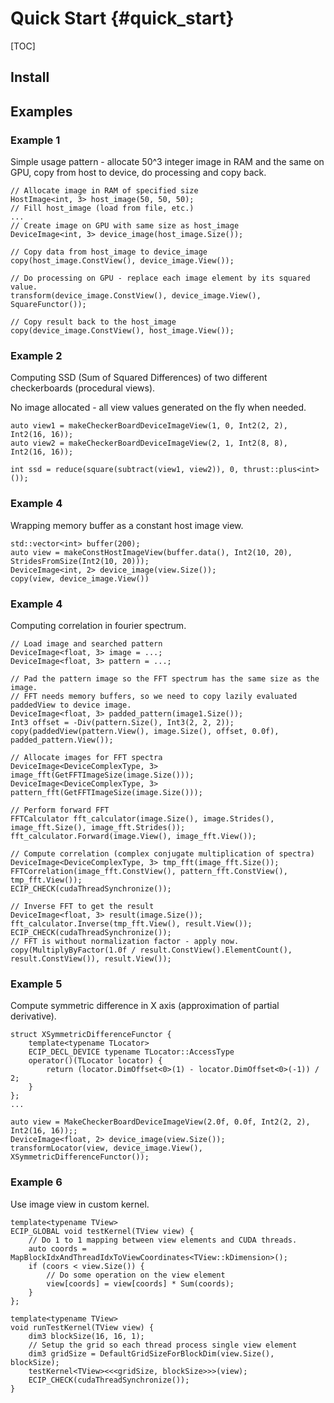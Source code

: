 # Quick Start {#quick_start}

[TOC]

## Install


## Examples

### Example 1
Simple usage pattern - allocate 50^3 integer image in RAM and the same on GPU, copy from host to device, do processing and copy back.

```
// Allocate image in RAM of specified size
HostImage<int, 3> host_image(50, 50, 50);
// Fill host_image (load from file, etc.)
...
// Create image on GPU with same size as host_image
DeviceImage<int, 3> device_image(host_image.Size());

// Copy data from host_image to device_image
copy(host_image.ConstView(), device_image.View());

// Do processing on GPU - replace each image element by its squared value.
transform(device_image.ConstView(), device_image.View(), SquareFunctor()); 

// Copy result back to the host_image
copy(device_image.ConstView(), host_image.View());
```

### Example 2 

Computing SSD (Sum of Squared Differences) of two different checkerboards (procedural views).

No image allocated - all view values generated on the fly when needed.

```
auto view1 = makeCheckerBoardDeviceImageView(1, 0, Int2(2, 2), Int2(16, 16));
auto view2 = makeCheckerBoardDeviceImageView(2, 1, Int2(8, 8), Int2(16, 16));

int ssd = reduce(square(subtract(view1, view2)), 0, thrust::plus<int>());
```


### Example 4 

Wrapping memory buffer as a constant host image view.

```
std::vector<int> buffer(200);
auto view = makeConstHostImageView(buffer.data(), Int2(10, 20), StridesFromSize(Int2(10, 20)));
DeviceImage<int, 2> device_image(view.Size());
copy(view, device_image.View())
```

### Example 4 

Computing correlation in fourier spectrum.

```
// Load image and searched pattern
DeviceImage<float, 3> image = ...;
DeviceImage<float, 3> pattern = ...;

// Pad the pattern image so the FFT spectrum has the same size as the image.
// FFT needs memory buffers, so we need to copy lazily evaluated paddedView to device image.
DeviceImage<float, 3> padded_pattern(image1.Size());
Int3 offset = -Div(pattern.Size(), Int3(2, 2, 2));
copy(paddedView(pattern.View(), image.Size(), offset, 0.0f), padded_pattern.View());

// Allocate images for FFT spectra
DeviceImage<DeviceComplexType, 3> image_fft(GetFFTImageSize(image.Size()));
DeviceImage<DeviceComplexType, 3> pattern_fft(GetFFTImageSize(image.Size()));

// Perform forward FFT
FFTCalculator fft_calculator(image.Size(), image.Strides(), image_fft.Size(), image_fft.Strides());
fft_calculator.Forward(image.View(), image_fft.View());

// Compute correlation (complex conjugate multiplication of spectra)
DeviceImage<DeviceComplexType, 3> tmp_fft(image_fft.Size());
FFTCorrelation(image_fft.ConstView(), pattern_fft.ConstView(), tmp_fft.View());
ECIP_CHECK(cudaThreadSynchronize());

// Inverse FFT to get the result
DeviceImage<float, 3> result(image.Size());
fft_calculator.Inverse(tmp_fft.View(), result.View());
ECIP_CHECK(cudaThreadSynchronize());
// FFT is without normalization factor - apply now.
copy(MultiplyByFactor(1.0f / result.ConstView().ElementCount(), result.ConstView()), result.View());
```

### Example 5 

Compute symmetric difference in X axis (approximation of partial derivative).

```
struct XSymmetricDifferenceFunctor {
    template<typename TLocator>
    ECIP_DECL_DEVICE typename TLocator::AccessType
    operator()(TLocator locator) {
        return (locator.DimOffset<0>(1) - locator.DimOffset<0>(-1)) / 2;
    }
};
...

auto view = MakeCheckerBoardDeviceImageView(2.0f, 0.0f, Int2(2, 2), Int2(16, 16));;
DeviceImage<float, 2> device_image(view.Size());
transformLocator(view, device_image.View(), XSymmetricDifferenceFunctor());
```

### Example 6 

Use image view in custom kernel.

```
template<typename TView>
ECIP_GLOBAL void testKernel(TView view) {
	// Do 1 to 1 mapping between view elements and CUDA threads.
	auto coords = MapBlockIdxAndThreadIdxToViewCoordinates<TView::kDimension>();
	if (coors < view.Size()) {
		// Do some operation on the view element
		view[coords] = view[coords] * Sum(coords);
	}
};

template<typename TView>
void runTestKernel(TView view) {
	dim3 blockSize(16, 16, 1);
	// Setup the grid so each thread process single view element
	dim3 gridSize = DefaultGridSizeForBlockDim(view.Size(), blockSize);
	testKernel<TView><<<gridSize, blockSize>>>(view);
	ECIP_CHECK(cudaThreadSynchronize());
}
```
